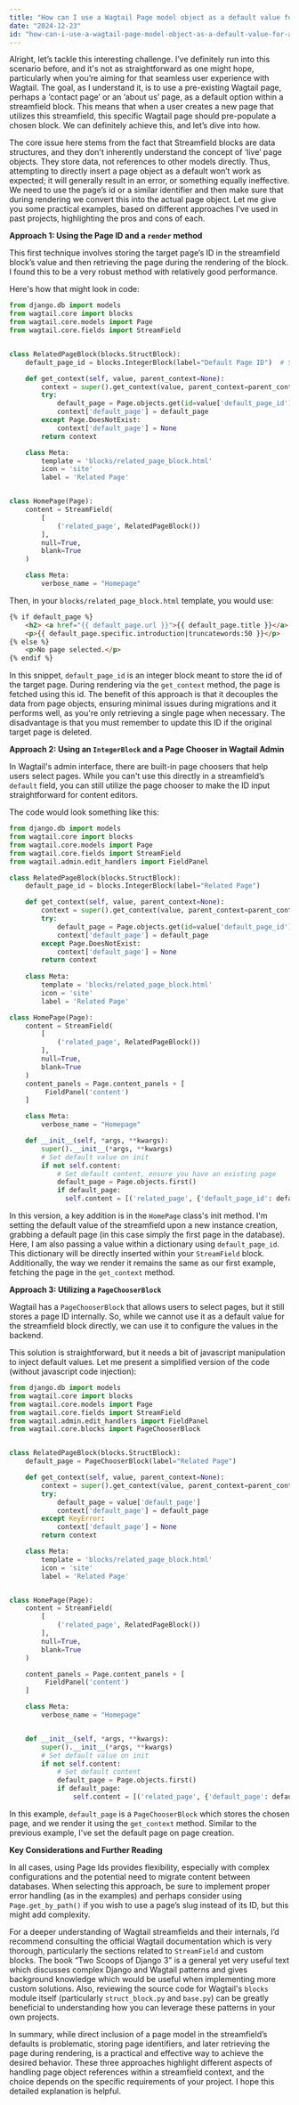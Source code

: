 ```yaml
---
title: "How can I use a Wagtail Page model object as a default value for a streamfield block?"
date: "2024-12-23"
id: "how-can-i-use-a-wagtail-page-model-object-as-a-default-value-for-a-streamfield-block"
---
```


Alright, let’s tackle this interesting challenge. I’ve definitely run into this scenario before, and it's not as straightforward as one might hope, particularly when you’re aiming for that seamless user experience with Wagtail. The goal, as I understand it, is to use a pre-existing Wagtail page, perhaps a ‘contact page’ or an ‘about us’ page, as a default option within a streamfield block. This means that when a user creates a new page that utilizes this streamfield, this specific Wagtail page should pre-populate a chosen block. We can definitely achieve this, and let’s dive into how.

The core issue here stems from the fact that Streamfield blocks are data structures, and they don't inherently understand the concept of ‘live’ page objects. They store data, not references to other models directly. Thus, attempting to directly insert a page object as a default won’t work as expected; it will generally result in an error, or something equally ineffective. We need to use the page’s id or a similar identifier and then make sure that during rendering we convert this into the actual page object. Let me give you some practical examples, based on different approaches I’ve used in past projects, highlighting the pros and cons of each.

**Approach 1: Using the Page ID and a `render` method**

This first technique involves storing the target page’s ID in the streamfield block’s value and then retrieving the page during the rendering of the block. I found this to be a very robust method with relatively good performance.

Here's how that might look in code:

```python
from django.db import models
from wagtail.core import blocks
from wagtail.core.models import Page
from wagtail.core.fields import StreamField


class RelatedPageBlock(blocks.StructBlock):
    default_page_id = blocks.IntegerBlock(label="Default Page ID")  # Store the ID, not the object directly

    def get_context(self, value, parent_context=None):
        context = super().get_context(value, parent_context=parent_context)
        try:
            default_page = Page.objects.get(id=value['default_page_id'])
            context['default_page'] = default_page
        except Page.DoesNotExist:
            context['default_page'] = None
        return context

    class Meta:
        template = 'blocks/related_page_block.html'
        icon = 'site'
        label = 'Related Page'


class HomePage(Page):
    content = StreamField(
        [
            ('related_page', RelatedPageBlock())
        ],
        null=True,
        blank=True
    )

    class Meta:
        verbose_name = "Homepage"
```

Then, in your `blocks/related_page_block.html` template, you would use:

```html
{% if default_page %}
    <h2> <a href="{{ default_page.url }}">{{ default_page.title }}</a> </h2>
    <p>{{ default_page.specific.introduction|truncatewords:50 }}</p>
{% else %}
    <p>No page selected.</p>
{% endif %}
```

In this snippet, `default_page_id` is an integer block meant to store the id of the target page. During rendering via the `get_context` method, the page is fetched using this id. The benefit of this approach is that it decouples the data from page objects, ensuring minimal issues during migrations and it performs well, as you're only retrieving a single page when necessary. The disadvantage is that you must remember to update this ID if the original target page is deleted.

**Approach 2: Using an `IntegerBlock` and a Page Chooser in Wagtail Admin**

In Wagtail's admin interface, there are built-in page choosers that help users select pages. While you can't use this directly in a streamfield’s `default` field, you can still utilize the page chooser to make the ID input straightforward for content editors.

The code would look something like this:

```python
from django.db import models
from wagtail.core import blocks
from wagtail.core.models import Page
from wagtail.core.fields import StreamField
from wagtail.admin.edit_handlers import FieldPanel

class RelatedPageBlock(blocks.StructBlock):
    default_page_id = blocks.IntegerBlock(label="Related Page")

    def get_context(self, value, parent_context=None):
        context = super().get_context(value, parent_context=parent_context)
        try:
            default_page = Page.objects.get(id=value['default_page_id'])
            context['default_page'] = default_page
        except Page.DoesNotExist:
            context['default_page'] = None
        return context
    
    class Meta:
        template = 'blocks/related_page_block.html'
        icon = 'site'
        label = 'Related Page'

class HomePage(Page):
    content = StreamField(
        [
            ('related_page', RelatedPageBlock())
        ],
        null=True,
        blank=True
    )
    content_panels = Page.content_panels + [
         FieldPanel('content')
    ]

    class Meta:
        verbose_name = "Homepage"

    def __init__(self, *args, **kwargs):
        super().__init__(*args, **kwargs)
        # Set default value on init
        if not self.content:
            # Set default content, ensure you have an existing page
            default_page = Page.objects.first()
            if default_page:
              self.content = [('related_page', {'default_page_id': default_page.pk})]
```
In this version, a key addition is in the `HomePage` class's init method. I'm setting the default value of the streamfield upon a new instance creation, grabbing a default page (in this case simply the first page in the database). Here, I am also passing a value within a dictionary using `default_page_id`. This dictionary will be directly inserted within your `StreamField` block. Additionally, the way we render it remains the same as our first example, fetching the page in the `get_context` method.

**Approach 3: Utilizing a `PageChooserBlock`**

Wagtail has a `PageChooserBlock` that allows users to select pages, but it still stores a page ID internally. So, while we cannot use it as a default value for the streamfield block directly, we can use it to configure the values in the backend.

This solution is straightforward, but it needs a bit of javascript manipulation to inject default values. Let me present a simplified version of the code (without javascript code injection):

```python
from django.db import models
from wagtail.core import blocks
from wagtail.core.models import Page
from wagtail.core.fields import StreamField
from wagtail.admin.edit_handlers import FieldPanel
from wagtail.core.blocks import PageChooserBlock


class RelatedPageBlock(blocks.StructBlock):
    default_page = PageChooserBlock(label="Related Page")

    def get_context(self, value, parent_context=None):
        context = super().get_context(value, parent_context=parent_context)
        try:
            default_page = value['default_page']
            context['default_page'] = default_page
        except KeyError:
            context['default_page'] = None
        return context

    class Meta:
        template = 'blocks/related_page_block.html'
        icon = 'site'
        label = 'Related Page'


class HomePage(Page):
    content = StreamField(
        [
            ('related_page', RelatedPageBlock())
        ],
        null=True,
        blank=True
    )

    content_panels = Page.content_panels + [
         FieldPanel('content')
    ]

    class Meta:
        verbose_name = "Homepage"


    def __init__(self, *args, **kwargs):
        super().__init__(*args, **kwargs)
        # Set default value on init
        if not self.content:
            # Set default content
            default_page = Page.objects.first()
            if default_page:
                self.content = [('related_page', {'default_page': default_page})]
```

In this example, `default_page` is a `PageChooserBlock` which stores the chosen page, and we render it using the `get_context` method. Similar to the previous example, I've set the default page on page creation.

**Key Considerations and Further Reading**

In all cases, using Page Ids provides flexibility, especially with complex configurations and the potential need to migrate content between databases. When selecting this approach, be sure to implement proper error handling (as in the examples) and perhaps consider using `Page.get_by_path()` if you wish to use a page’s slug instead of its ID, but this might add complexity.

For a deeper understanding of Wagtail streamfields and their internals, I’d recommend consulting the official Wagtail documentation which is very thorough, particularly the sections related to `StreamField` and custom blocks. The book “Two Scoops of Django 3” is a general yet very useful text which discusses complex Django and Wagtail patterns and gives background knowledge which would be useful when implementing more custom solutions. Also, reviewing the source code for Wagtail's `blocks` module itself (particularly `struct_block.py` and `base.py`) can be greatly beneficial to understanding how you can leverage these patterns in your own projects.

In summary, while direct inclusion of a page model in the streamfield’s defaults is problematic, storing page identifiers, and later retrieving the page during rendering, is a practical and effective way to achieve the desired behavior. These three approaches highlight different aspects of handling page object references within a streamfield context, and the choice depends on the specific requirements of your project. I hope this detailed explanation is helpful.
